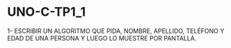 # UNO-C-TP1_1
1- ESCRIBIR UN ALGORITMO QUE PIDA, NOMBRE, APELLIDO, TELÉFONO Y EDAD DE UNA PERSONA Y LUEGO LO MUESTRE POR PANTALLA.
